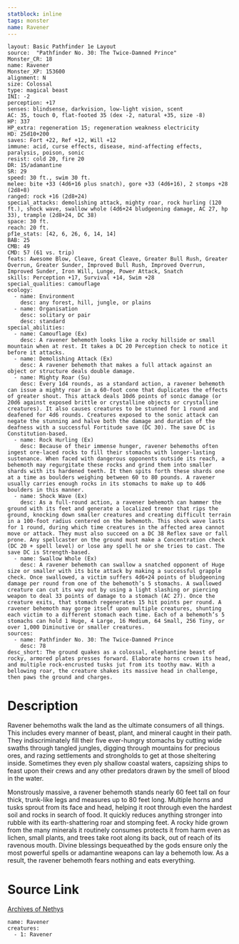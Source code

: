 ```yaml
---
statblock: inline
tags: monster
name: Ravener
---
```

```statblock
layout: Basic Pathfinder 1e Layout
source:  "Pathfinder No. 30: The Twice-Damned Prince"
Monster_CR: 18
name: Ravener
Monster_XP: 153600
alignment: N
size: Colossal
type: magical beast
INI: -2
perception: +17
senses: blindsense, darkvision, low-light vision, scent
AC: 35, touch 0, flat-footed 35 (dex -2, natural +35, size -8)
HP: 337
HP_extra: regeneration 15; regeneration weakness electricity
HD: 25d10+200
saves: Fort +22, Ref +12, Will +12
immune: acid, curse effects, disease, mind-affecting effects, paralysis, poison, sonic
resist: cold 20, fire 20
DR: 15/adamantine
SR: 29
speed: 30 ft., swim 30 ft.
melee: bite +33 (4d6+16 plus snatch), gore +33 (4d6+16), 2 stomps +28 (2d8+8)
ranged: rock +16 (2d8+24)
special_attacks: demolishing attack, mighty roar, rock hurling (120 ft.), shock wave, swallow whole (4d6+24 bludgeoning damage, AC 27, hp 33), trample (2d8+24, DC 38)
space: 30 ft.
reach: 20 ft.
pf1e_stats: [42, 6, 26, 6, 14, 14]
BAB: 25
CMB: 49
CMD: 57 (61 vs. trip)
feats: Awesome Blow, Cleave, Great Cleave, Greater Bull Rush, Greater Overrun, Greater Sunder, Improved Bull Rush, Improved Overrun, Improved Sunder, Iron Will, Lunge, Power Attack, Snatch
skills: Perception +17, Survival +14, Swim +28
special_qualities: camouflage
ecology:
  - name: Environment
    desc: any forest, hill, jungle, or plains
  - name: Organisation
    desc: solitary or pair
    desc: standard
special_abilities:
  - name: Camouflage (Ex)
    desc: A ravener behemoth looks like a rocky hillside or small mountain when at rest. It takes a DC 20 Perception check to notice it before it attacks.
  - name: Demolishing Attack (Ex)
    desc: A ravener behemoth that makes a full attack against an object or structure deals double damage.
  - name: Mighty Roar (Su)
    desc: Every 1d4 rounds, as a standard action, a ravener behemoth can issue a mighty roar in a 60-foot cone that duplicates the effects of greater shout. This attack deals 10d6 points of sonic damage (or 20d6 against exposed brittle or crystalline objects or crystalline creatures). It also causes creatures to be stunned for 1 round and deafened for 4d6 rounds. Creatures exposed to the sonic attack can negate the stunning and halve both the damage and duration of the deafness with a successful Fortitude save (DC 30). The save DC is Constitution-based.
  - name: Rock Hurling (Ex)
    desc: Because of their immense hunger, ravener behemoths often ingest ore-laced rocks to fill their stomachs with longer-lasting sustenance. When faced with dangerous opponents outside its reach, a behemoth may regurgitate these rocks and grind them into smaller shards with its hardened teeth. It then spits forth these shards one at a time as boulders weighing between 60 to 80 pounds. A ravener usually carries enough rocks in its stomachs to make up to 4d6 boulders in this manner.
  - name: Shock Wave (Ex)
    desc: As a full-round action, a ravener behemoth can hammer the ground with its feet and generate a localized tremor that rips the ground, knocking down smaller creatures and creating difficult terrain in a 100-foot radius centered on the behemoth. This shock wave lasts for 1 round, during which time creatures in the affected area cannot move or attack. They must also succeed on a DC 38 Reflex save or fall prone. Any spellcaster on the ground must make a Concentration check (DC 20 + spell level) or lose any spell he or she tries to cast. The save DC is Strength-based.
  - name: Swallow Whole (Ex)
    desc: A ravener behemoth can swallow a snatched opponent of Huge size or smaller with its bite attack by making a successful grapple check. Once swallowed, a victim suffers 4d6+24 points of bludgeoning damage per round from one of the behemoth’s 5 stomachs. A swallowed creature can cut its way out by using a light slashing or piercing weapon to deal 33 points of damage to a stomach (AC 27). Once the creature exits, that stomach regenerates 15 hit points per round. A ravener behemoth may gorge itself upon multiple creatures, shunting each victim to a different stomach each time. Each of a behemoth’s 5 stomachs can hold 1 Huge, 4 Large, 16 Medium, 64 Small, 256 Tiny, or over 1,000 Diminutive or smaller creatures.
sources:
  - name: Pathfinder No. 30: The Twice-Damned Prince
    desc: 78
desc_short: The ground quakes as a colossal, elephantine beast of rocky, armored plates presses forward. Elaborate horns crown its head, and multiple rock-encrusted tusks jut from its toothy maw. With a bellowing roar, the creature shakes its massive head in challenge, then paws the ground and charges.
```
# Description
Ravener behemoths walk the land as the ultimate consumers of all things. This includes every manner of beast, plant, and mineral caught in their path. They indiscriminately fill their five ever-hungry stomachs by cutting wide swaths through tangled jungles, digging through mountains for precious ores, and razing settlements and strongholds to get at those sheltering inside. Sometimes they even ply shallow coastal waters, capsizing ships to feast upon their crews and any other predators drawn by the smell of blood in the water.

Monstrously massive, a ravener behemoth stands nearly 60 feet tall on four thick, trunk-like legs and measures up to 80 feet long. Multiple horns and tusks sprout from its face and head, helping it root through even the hardest soil and rocks in search of food. It quickly reduces anything stronger into rubble with its earth-shattering roar and stomping feet. A rocky hide grown from the many minerals it routinely consumes protects it from harm even as lichen, small plants, and trees take root along its back, out of reach of its ravenous mouth. Divine blessings bequeathed by the gods ensure only the most powerful spells or adamantine weapons can lay a behemoth low. As a result, the ravener behemoth fears nothing and eats everything.
# Source Link
[Archives of Nethys](https://aonprd.com/MonsterDisplay.aspx?ItemName=Ravener)
```encounter-table
name: Ravener
creatures:
  - 1: Ravener
```

